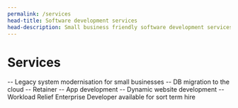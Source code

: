 ```yaml
---
permalink: /services
head-title: Software development services
head-description: Small business friendly software development services (and some enterprise level stuff as well).
---
```


# Services

-- Legacy system modernisation for small businesses
-- DB migration to the cloud
-- Retainer 
-- App development
-- Dynamic website development
-- Workload Relief Enterprise Developer available for sort term hire
